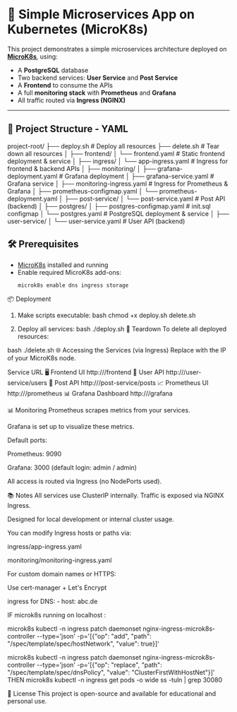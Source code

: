 # 🧩 Simple Microservices App on Kubernetes (MicroK8s)

This project demonstrates a simple microservices architecture deployed on [**MicroK8s**](https://microk8s.io/), using:

- A **PostgreSQL** database
- Two backend services: **User Service** and **Post Service**
- A **Frontend** to consume the APIs
- A full **monitoring stack** with **Prometheus** and **Grafana**
- All traffic routed via **Ingress (NGINX)**

---

## 🚀 Project Structure - YAML

project-root/
├── deploy.sh # Deploy all resources
├── delete.sh # Tear down all resources
│
├── frontend/
│ └── frontend.yaml # Static frontend deployment & service
│
├── ingress/
│ └── app-ingress.yaml # Ingress for frontend & backend APIs
│
├── monitoring/
│ ├── grafana-deployment.yaml # Grafana deployment
│ ├── grafana-service.yaml # Grafana service
│ ├── monitoring-ingress.yaml # Ingress for Prometheus & Grafana
│ ├── prometheus-configmap.yaml
│ └── prometheus-deployment.yaml
│
├── post-service/
│ └── post-service.yaml # Post API (backend)
│
├── postgres/
│ ├── postgres-configmap.yaml # init.sql configmap
│ └── postgres.yaml # PostgreSQL deployment & service
│
├── user-service/
│ └── user-service.yaml # User API (backend)

## 🛠️ Prerequisites

- [MicroK8s](https://microk8s.io/) installed and running
- Enable required MicroK8s add-ons:
  ```bash
  microk8s enable dns ingress storage

📦 Deployment
1. Make scripts executable:
bash
chmod +x deploy.sh delete.sh

2. Deploy all services:
bash
./deploy.sh
🧹 Teardown
To delete all deployed resources:

bash
./delete.sh
🌐 Accessing the Services (via Ingress)
Replace <your-server-ip> with the IP of your MicroK8s node.

Service	URL
🖥️ Frontend UI	http://<your-server-ip>/frontend
👤 User API	http://<your-server-ip>/user-service/users
📝 Post API	http://<your-server-ip>/post-service/posts
📈 Prometheus UI	http://<your-server-ip>/prometheus
📊 Grafana Dashboard	http://<your-server-ip>/grafana

📊 Monitoring
Prometheus scrapes metrics from your services.

Grafana is set up to visualize these metrics.

Default ports:

Prometheus: 9090

Grafana: 3000 (default login: admin / admin)

All access is routed via Ingress (no NodePorts used).

📚 Notes
All services use ClusterIP internally. Traffic is exposed via NGINX Ingress.

Designed for local development or internal cluster usage.

You can modify Ingress hosts or paths via:

ingress/app-ingress.yaml

monitoring/monitoring-ingress.yaml

For custom domain names or HTTPS:

Use cert-manager + Let's Encrypt

ingress for DNS: - host: abc.de 

IF microk8s running on localhost :

microk8s kubectl -n ingress patch daemonset nginx-ingress-microk8s-controller --type='json' -p='[{"op": "add", "path": "/spec/template/spec/hostNetwork", "value": true}]'

microk8s kubectl -n ingress patch daemonset nginx-ingress-microk8s-controller --type='json' -p='[{"op": "replace", "path": "/spec/template/spec/dnsPolicy", "value": "ClusterFirstWithHostNet"}]'
THEN
 microk8s kubectl -n ingress get pods -o wide
ss -tuln | grep 30080

📎 License
This project is open-source and available for educational and personal use.

